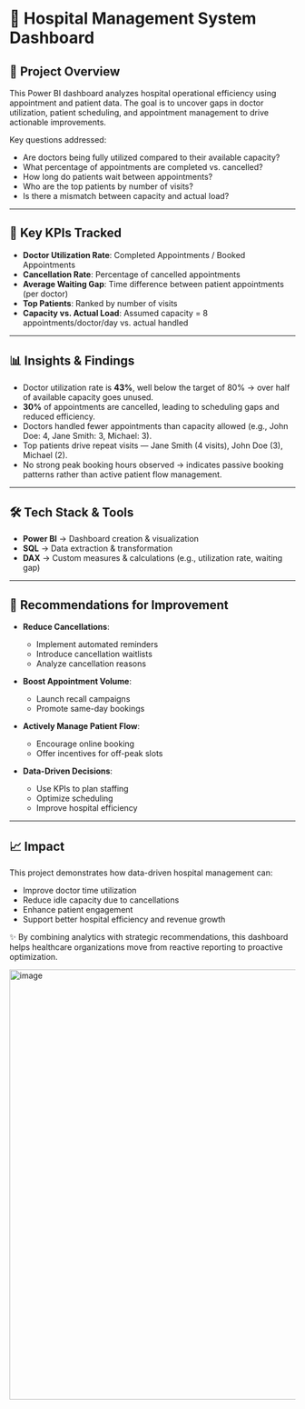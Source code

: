 # 🏥 Hospital Management System Dashboard

## 📌 Project Overview

This Power BI dashboard analyzes hospital operational efficiency using appointment and patient data. The goal is to uncover gaps in doctor utilization, patient scheduling, and appointment management to drive actionable improvements.

Key questions addressed:
- Are doctors being fully utilized compared to their available capacity?
- What percentage of appointments are completed vs. cancelled?
- How long do patients wait between appointments?
- Who are the top patients by number of visits?
- Is there a mismatch between capacity and actual load?

---

## 🎯 Key KPIs Tracked

- **Doctor Utilization Rate**: Completed Appointments / Booked Appointments  
- **Cancellation Rate**: Percentage of cancelled appointments  
- **Average Waiting Gap**: Time difference between patient appointments (per doctor)  
- **Top Patients**: Ranked by number of visits  
- **Capacity vs. Actual Load**: Assumed capacity = 8 appointments/doctor/day vs. actual handled  

---

## 📊 Insights & Findings

- Doctor utilization rate is **43%**, well below the target of 80% → over half of available capacity goes unused.
- **30%** of appointments are cancelled, leading to scheduling gaps and reduced efficiency.
- Doctors handled fewer appointments than capacity allowed (e.g., John Doe: 4, Jane Smith: 3, Michael: 3).
- Top patients drive repeat visits — Jane Smith (4 visits), John Doe (3), Michael (2).
- No strong peak booking hours observed → indicates passive booking patterns rather than active patient flow management.

---

## 🛠️ Tech Stack & Tools

- **Power BI** → Dashboard creation & visualization  
- **SQL** → Data extraction & transformation  
- **DAX** → Custom measures & calculations (e.g., utilization rate, waiting gap)  

---

## 🚀 Recommendations for Improvement

- **Reduce Cancellations**:  
  - Implement automated reminders  
  - Introduce cancellation waitlists  
  - Analyze cancellation reasons  

- **Boost Appointment Volume**:  
  - Launch recall campaigns  
  - Promote same-day bookings  

- **Actively Manage Patient Flow**:  
  - Encourage online booking  
  - Offer incentives for off-peak slots  

- **Data-Driven Decisions**:  
  - Use KPIs to plan staffing  
  - Optimize scheduling  
  - Improve hospital efficiency  

---

## 📈 Impact

This project demonstrates how data-driven hospital management can:
- Improve doctor time utilization  
- Reduce idle capacity due to cancellations  
- Enhance patient engagement  
- Support better hospital efficiency and revenue growth  

✨ By combining analytics with strategic recommendations, this dashboard helps healthcare organizations move from reactive reporting to proactive optimization.

<img width="1211" height="757" alt="image" src="https://github.com/user-attachments/assets/fb792f2b-1852-493e-8369-8b1fb42ebd9c" />



